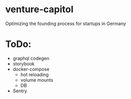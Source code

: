 # venture-capitol
Optimizing the founding process for startups in Germany

# ToDo:
  - graphql codegen
  - storybook
  - docker-compose
    - hot reloading
    - volume mounts
    - DB
  - Sentry